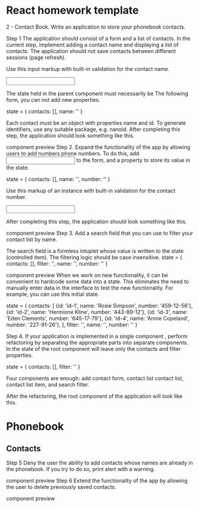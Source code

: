 # React homework template

2 - Contact Book.
Write an application to store your phonebook contacts.

Step 1
The application should consist of a form and a list of contacts. In the current step, implement adding a contact name and displaying a list of contacts. The application should not save contacts between different sessions (page refresh).

Use this input markup with built-in validation for the contact name.

<input
  type="text"
  name="name"
  pattern="^[a-zA-Zа-яА-Я]+(([' -][a-zA-Zа-яА-Я ])?[a-zA-Zа-яА-Я]*)*$"
  title="Name may contain only letters, apostrophe, dash and spaces. For example Adrian, Jacob Mercer, Charles de Batz de Castelmore d'Artagnan."
  required
/>


The state held in the parent component <App> must necessarily be The following form, you can not add new properties.

state = {
  contacts: [],
  name: ''
}

Each contact must be an object with properties name and id. To generate identifiers, use any suitable package, e.g. nanoid. After completing this step, the application should look something like this.

component preview
Step 2.
Expand the functionality of the app by allowing users to add numbers phone numbers. To do this, add <input type="tel"> to the form, and a property to store its value in the state.

state = {
  contacts: [],
  name: '',
  number: ''
}

Use this markup of an instance with built-in validation for the contact number.

<input
  type="tel"
  name="number"
  pattern="\+?\d{1,4}?[-.\s]?\(?\d{1,3}?\)?[-.\s]?\d{1,4}[-.\s]?\d{1,4}[-.\s]?\d{1,9}"
  title="Phone number must be digits and can contain spaces, dashes, parentheses and can start with +"
  required
/>

After completing this step, the application should look something like this.

component preview
Step 3.
Add a search field that you can use to filter your contact list by name.

The search field is a formless intuplet whose value is written to the state (controlled item).
The filtering logic should be case insensitive.
state = {
  contacts: [],
  filter: '',
  name: '',
  number: ''
}

component preview
When we work on new functionality, it can be convenient to hardcode some data into a state. This eliminates the need to manually enter data in the interface to test the new functionality. For example, you can use this initial state.

state = {
  contacts: [
    {id: 'id-1', name: 'Rosie Simpson', number: '459-12-56'},
    {id: 'id-2', name: 'Hermione Kline', number: '443-89-12'},
    {id: 'id-3', name: 'Eden Clements', number: '645-17-79'},
    {id: 'id-4', name: 'Annie Copeland', number: '227-91-26'},
  ],
  filter: '',
  name: '',
  number: ''
}

Step 4.
If your application is implemented in a single component <App>, perform refactoring by separating the appropriate parts into separate components. In the state of the root component <App> will leave only the contacts and filter properties.

state = {
  contacts: [],
  filter: ''
}

Four components are enough: add contact form, contact list contact list, contact list item, and search filter.

After the refactoring, the root component of the application will look like this.

<div>
  <h1>Phonebook</h1>
  <ContactForm ... />

  <h2>Contacts</h2>
  <Filter ... />
  <ContactList ... />
</div>

Step 5
Deny the user the ability to add contacts whose names are already in the phonebook. If you try to do so, print alert with a warning.

component preview
Step 6
Extend the functionality of the app by allowing the user to delete previously saved contacts.

component preview
